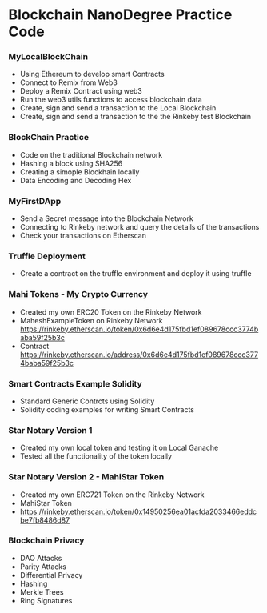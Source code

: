 # Blockchain NanoDegree Practice Code 

### MyLocalBlockChain 
- Using Ethereum to develop smart Contracts 
- Connect to Remix from Web3  
- Deploy a Remix Contract using web3  
- Run the web3 utils functions to access blockchain data  
- Create, sign and send a transaction to the Local Blockchain 
- Create, sign and send a transaction to the the Rinkeby test Blockchain


### BlockChain Practice
- Code on the traditional Blockchain network 
- Hashing a block using SHA256
- Creating a simople Blockhain locally
- Data Encoding and Decoding Hex


### MyFirstDApp
- Send a Secret message into the Blockchain Network
- Connecting to Rinkeby network and query the details of the transactions 
- Check your transactions on Etherscan


### Truffle Deployment
- Create a contract on the truffle environment and deploy it using truffle

 
### Mahi Tokens - My Crypto Currency
- Created my own ERC20 Token on the Rinkeby Network
- MaheshExampleToken on Rinkeby Network https://rinkeby.etherscan.io/token/0x6d6e4d175fbd1ef089678ccc3774baba59f25b3c
- Contract https://rinkeby.etherscan.io/address/0x6d6e4d175fbd1ef089678ccc3774baba59f25b3c


### Smart Contracts Example Solidity 
- Standard Generic Contrcts using Solidity 
- Solidity coding examples for writing Smart Contracts


### Star Notary Version 1 
- Created my own local token and testing it on Local Ganache
- Tested all the functionality of the token locally


### Star Notary Version 2 - MahiStar Token
- Created my own ERC721 Token on the Rinkeby Network
- MahiStar Token 
- https://rinkeby.etherscan.io/token/0x14950256ea01acfda2033466eddcbe7fb8486d87


### Blockchain Privacy
- DAO Attacks 
- Parity Attacks 
- Differential Privacy 
- Hashing 
- Merkle Trees
- Ring Signatures
